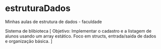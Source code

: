 # estruturaDados
Minhas aulas de estrutura de dados - faculdade

Sistema de blibioteca [
    Objetivo: Implementar o cadastro e a listagem de alunos usando um array estático.
    Foco em structs, entrada/saida de dados e organização básica.
]